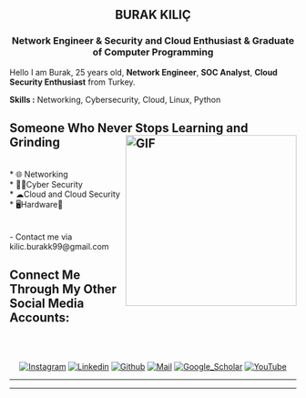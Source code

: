 <h2 align="center">BURAK KILIÇ</h2>
<h3 align="center">Network Engineer<span color="purple"> & </span>Security and Cloud Enthusiast<span color="purple"> & </span>  Graduate of Computer Programming </h3>




Hello I am Burak, 25 years old, **Network Engineer**, **SOC Analyst**, **Cloud Security Enthusiast** from Turkey.
</br>

**Skills :** Networking, Cybersecurity, Cloud, Linux, Python
</br>



## Someone Who Never Stops Learning and Grinding <img width="300px" align="right" alt="GIF" src="https://media4.giphy.com/media/v1.Y2lkPTc5MGI3NjExNWR5aXFuMWh5cmxlenNkY3J0MWdrb2Via2x4ZnVyaWN6NXRtbTliaCZlcD12MV9pbnRlcm5hbF9naWZfYnlfaWQmY3Q9Zw/jN9S0faVsUUfdaY50J/giphy.gif"/>

<br>
  * 🌐 Networking<br>
  * 👨‍💻Cyber Security<br>
  * ☁Cloud and Cloud Security<br>
  * 🖥️Hardware🔌<br>
  <br>
  <br>
   - Contact me via kilic.burakk99@gmail.com

</br>

<h2 align="left">Connect Me Through My Other Social Media Accounts:</h2>
<br>
<br>
<div align=center>

[![Instagram](https://img.shields.io/badge/Instagram-E4405F?style=for-the-badge&logo=instagram&logoColor=white)](https://www.instagram.com/_brk_klc/)
[![Linkedin](https://img.shields.io/badge/LinkedIn-0077B5?style=for-the-badge&logo=linkedin&logoColor=white)](https://www.linkedin.com/in/burak-kilic-/)
[![Github](https://img.shields.io/badge/GitHub-100000?style=for-the-badge&logo=github&logoColor=white)](https://github.com/Ashnil99)
[![Mail](https://img.shields.io/badge/Gmail-D14836?style=for-the-badge&logo=gmail&logoColor=white)](kilic.burakk99@gmail.com)
[![Google_Scholar](https://img.shields.io/badge/Google%20Scholar-4285F4?style=for-the-badge&logo=google-scholar&logoColor=white)]()
[![YouTube](https://img.shields.io/badge/YouTube-FF0000?style=for-the-badge&logo=youtube&logoColor=white)](https://www.youtube.com/@Burak_Kilic)

</div>



-----


 
 
----------------

<div align=center>

  
</div>

